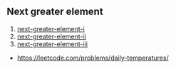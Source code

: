## Next greater element

1. [next-greater-element-i](https://leetcode.com/problems/next-greater-element-i)
2. [next-greater-element-ii](https://leetcode.com/problems/next-greater-element-ii)
3. [next-greater-element-iii](https://leetcode.com/problems/next-greater-element-iii)

- https://leetcode.com/problems/daily-temperatures/